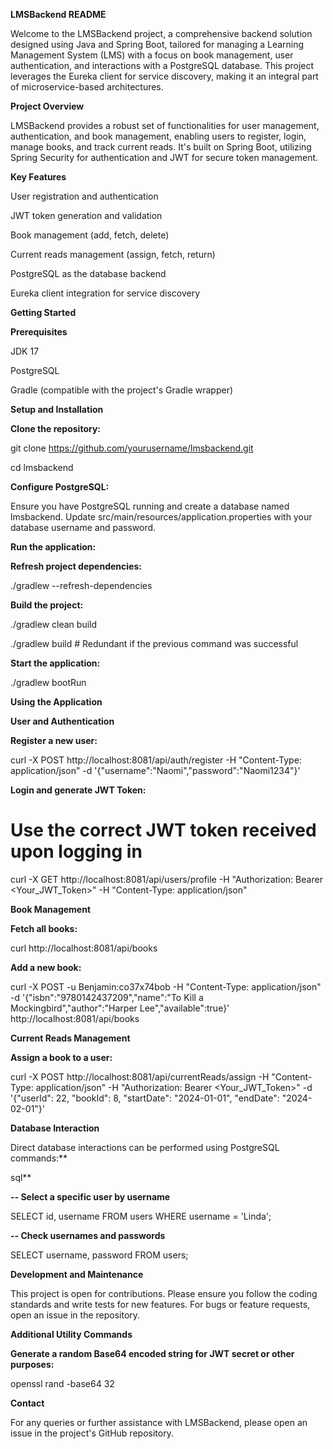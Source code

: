 **LMSBackend README**

Welcome to the LMSBackend project, a comprehensive backend solution designed using Java and Spring Boot, tailored for managing a Learning Management System (LMS) with a focus on book management, user authentication, and interactions with a PostgreSQL database. This project leverages the Eureka client for service discovery, making it an integral part of microservice-based architectures.

**Project Overview**

LMSBackend provides a robust set of functionalities for user management, authentication, and book management, enabling users to register, login, manage books, and track current reads. It's built on Spring Boot, utilizing Spring Security for authentication and JWT for secure token management.

**Key Features**

User registration and authentication

JWT token generation and validation

Book management (add, fetch, delete)

Current reads management (assign, fetch, return)

PostgreSQL as the database backend

Eureka client integration for service discovery


**Getting Started**

**Prerequisites**

JDK 17

PostgreSQL

Gradle (compatible with the project's Gradle wrapper)

**Setup and Installation**

**Clone the repository:**

git clone https://github.com/yourusername/lmsbackend.git

cd lmsbackend

**Configure PostgreSQL:**

Ensure you have PostgreSQL running and create a database named lmsbackend. Update src/main/resources/application.properties with your database username and password.


**Run the application:**

**Refresh project dependencies:**

./gradlew --refresh-dependencies

**Build the project:**

./gradlew clean build

./gradlew build # Redundant if the previous command was successful

**Start the application:**

./gradlew bootRun

**Using the Application**

**User and Authentication**

**Register a new user:**

curl -X POST http://localhost:8081/api/auth/register -H "Content-Type: application/json" -d '{"username":"Naomi","password":"Naomi1234"}'

**Login and generate JWT Token:**

# Use the correct JWT token received upon logging in
curl -X GET http://localhost:8081/api/users/profile -H "Authorization: Bearer <Your_JWT_Token>" -H "Content-Type: application/json"

**Book Management**

**Fetch all books:**

curl http://localhost:8081/api/books

**Add a new book:**

curl -X POST -u Benjamin:co37x74bob -H "Content-Type: application/json" -d '{"isbn":"9780142437209","name":"To Kill a Mockingbird","author":"Harper Lee","available":true}' http://localhost:8081/api/books

**Current Reads Management**

**Assign a book to a user:**

curl -X POST http://localhost:8081/api/currentReads/assign -H "Content-Type: application/json" -H "Authorization: Bearer <Your_JWT_Token>" -d '{"userId": 22, "bookId": 8, "startDate": "2024-01-01", "endDate": "2024-02-01"}'

**Database Interaction**

Direct database interactions can be performed using PostgreSQL commands:**

sql**

**-- Select a specific user by username**

SELECT id, username FROM users WHERE username = 'Linda';

**-- Check usernames and passwords**

SELECT username, password FROM users;

**Development and Maintenance**

This project is open for contributions. Please ensure you follow the coding standards and write tests for new features. For bugs or feature requests, open an issue in the repository.

**Additional Utility Commands**

**Generate a random Base64 encoded string for JWT secret or other purposes:**

openssl rand -base64 32

**Contact**

For any queries or further assistance with LMSBackend, please open an issue in the project's GitHub repository.

